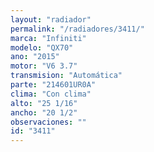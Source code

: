 ```yaml
---
layout: "radiador"
permalink: "/radiadores/3411/"
marca: "Infiniti"
modelo: "QX70"
ano: "2015"
motor: "V6 3.7"
transmision: "Automática"
parte: "214601UR0A"
clima: "Con clima"
alto: "25 1/16"
ancho: "20 1/2"
observaciones: ""
id: "3411"
---
```


